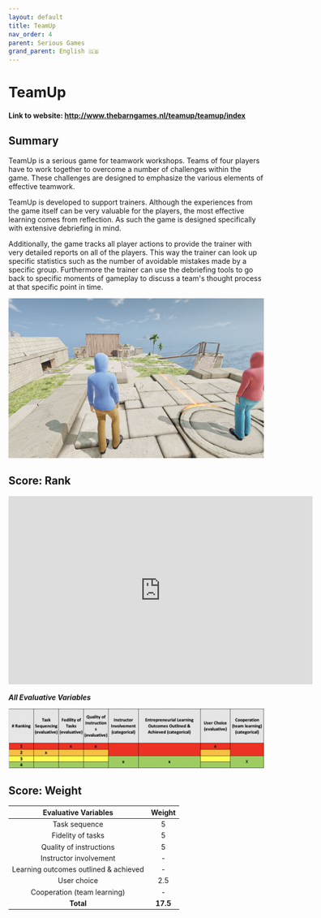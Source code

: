 ```yaml
---
layout: default
title: TeamUp
nav_order: 4
parent: Serious Games
grand_parent: English 🇬🇧
---
```


# TeamUp

#### Link to website: http://www.thebarngames.nl/teamup/teamup/index

## Summary

TeamUp is a serious game for teamwork workshops. Teams of four players have to work together to overcome a number of challenges within the game. These challenges are designed to emphasize the various elements of effective teamwork.

TeamUp is developed to support trainers. Although the experiences from the game itself can be very valuable for the players, the most effective learning comes from reflection. As such the game is designed specifically with extensive debriefing in mind.

Additionally, the game tracks all player actions to provide the trainer with very detailed reports on all of the players. This way the trainer can look up specific statistics such as the number of avoidable mistakes made by a specific group. Furthermore the trainer can use the debriefing tools to go back to specific moments of gameplay to discuss a team's thought process at that specific point in time.

![Image of Simbiz](../assets/teamup.jpg)

## Score: Rank

<iframe width="600" height="371" seamless frameborder="0" scrolling="no" src="https://docs.google.com/spreadsheets/d/e/2PACX-1vRQeSSNa-R2e3TA_gbRtNTG3-69Q0TsvFACQQct_vCGbwvci6NYCB5iWdA0Nlzw5RUHCZdxqINldR5G/pubchart?oid=746340513&amp;format=interactive"></iframe>

**_All Evaluative Variables_**

![Image of bizebee](../assets/teamupscore.png)

## Score: Weight

|         Evaluative Variables          |  Weight  |
| :-----------------------------------: | :------: |
|             Task sequence             |    5     |
|           Fidelity of tasks           |    5     |
|        Quality of instructions        |    5     |
|        Instructor involvement         |    -     |
| Learning outcomes outlined & achieved |    -     |
|              User choice              |   2.5    |
|      Cooperation (team learning)      |    -     |
|               **Total**               | **17.5** |
